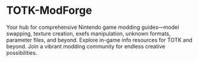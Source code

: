 # TOTK-ModForge
Your hub for comprehensive Nintendo game modding guides—model swapping, texture creation, exefs manipulation, unknown formats, parameter files, and beyond. Explore in-game info resources for TOTK and beyond. Join a vibrant modding community for endless creative possibilities.
